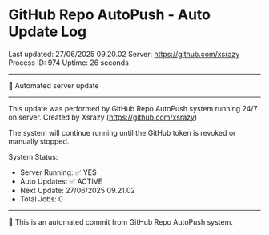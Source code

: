 # GitHub Repo AutoPush - Auto Update Log

Last updated: 27/06/2025 09.20.02
Server: https://github.com/xsrazy
Process ID: 974
Uptime: 26 seconds

---

🤖 Automated server update

---

This update was performed by GitHub Repo AutoPush system running 24/7 on server.
Created by Xsrazy (https://github.com/xsrazy)

The system will continue running until the GitHub token is revoked or manually stopped.

System Status:
- Server Running: ✅ YES
- Auto Updates: ✅ ACTIVE
- Next Update: 27/06/2025 09.21.02
- Total Jobs: 0

---

🔄 This is an automated commit from GitHub Repo AutoPush system.